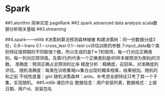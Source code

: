# Spark
##1.alorithm
    简单实现 pageRank
##2.spark advanced data analysis
    scala数据分析相关基础
##3.streaming

##4.spark——mllib
    #决策树算法预测森林植被
    构建决策树：同一份数据分成3份，0.8－trans 0.1－cross_test 0.1－test cv评估训练的参数
    7:input_data每个类别特征值预期的不同取值个数，所以生成的是7＊7的矩阵，每一行对应正确类别，每一列对应预测值。及第i行j列代表一个正确类别是i的样本被预测为类别j的次数。
    准确度：预测正确占总预测的比率
    精度分析：精确度，召回率。对准确度的评估。
    随机准确度：每类在训练集喝cv集合出现的概率相乘，结果相加。随机的和之前
    不纯性度量：gini
    随机决策森林：anto，补考虑全部特征只考了其一个子集，实现随机。
##5.mllib 课后作业
    数据信息：用户安装列表，数据格式：上报日期、用户id、安装包名


